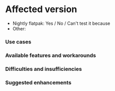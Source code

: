 <!--
    Please test if the shortcoming is overcome in the Nightly version already

    You can install the Nightly version in parallel with the regular version with these instructions:

    1. Make sure that Flatpak is installed (see https://flatpak.org/setup )
    2. Copy and run the following command in a Terminal:

    flatpak install --from https://nightly.gnome.org/repo/appstream/org.gnome.NautilusDevel.flatpakref

    3) The Nightly version can now be launched from Activities, or with this command: flatpak run org.gnome.NautilusDevel
-->

# Affected version
- Nightly flatpak: Yes / No / Can't test it because <!-- Delete the unwanted answers -->
- Other: <!-- Write the distribution you’re using and the version of the app. -->

### Use cases
<!-- Describe concrete situations in which this application isn't helpful enough.
     Focus is on the end goal, not the means to get there. 
     Don't forget to mention any applicable requirements or constraints.
     Examples from your daily usage are the most useful. -->

### Available features and workarounds
<!-- How do you manage to achieve your goals with the current version of the application? -->

### Difficulties and insufficiencies
<!-- Why is the current experience unsatisfying? -->

### Suggested enhancements
<!-- Optionally . -->
